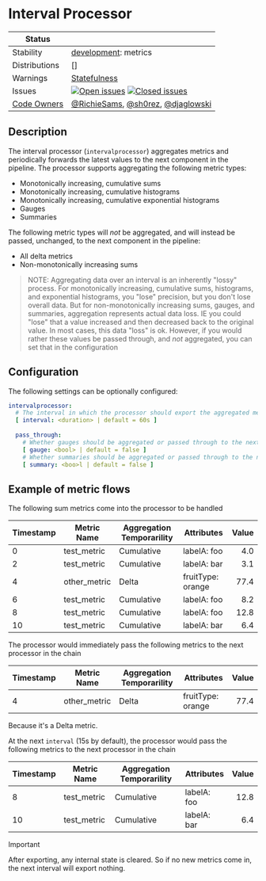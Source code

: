 # Interval Processor

<!-- status autogenerated section -->
| Status        |           |
| ------------- |-----------|
| Stability     | [development]: metrics   |
| Distributions | [] |
| Warnings      | [Statefulness](#warnings) |
| Issues        | [![Open issues](https://img.shields.io/github/issues-search/open-telemetry/opentelemetry-collector-contrib?query=is%3Aissue%20is%3Aopen%20label%3Aprocessor%2Finterval%20&label=open&color=orange&logo=opentelemetry)](https://github.com/open-telemetry/opentelemetry-collector-contrib/issues?q=is%3Aopen+is%3Aissue+label%3Aprocessor%2Finterval) [![Closed issues](https://img.shields.io/github/issues-search/open-telemetry/opentelemetry-collector-contrib?query=is%3Aissue%20is%3Aclosed%20label%3Aprocessor%2Finterval%20&label=closed&color=blue&logo=opentelemetry)](https://github.com/open-telemetry/opentelemetry-collector-contrib/issues?q=is%3Aclosed+is%3Aissue+label%3Aprocessor%2Finterval) |
| [Code Owners](https://github.com/open-telemetry/opentelemetry-collector-contrib/blob/main/CONTRIBUTING.md#becoming-a-code-owner)    | [@RichieSams](https://www.github.com/RichieSams), [@sh0rez](https://www.github.com/sh0rez), [@djaglowski](https://www.github.com/djaglowski) |

[development]: https://github.com/open-telemetry/opentelemetry-collector/blob/main/docs/component-stability.md#development
<!-- end autogenerated section -->

## Description

The interval processor (`intervalprocessor`) aggregates metrics and periodically forwards the latest values to the next component in the pipeline. The processor supports aggregating the following metric types:

* Monotonically increasing, cumulative sums
* Monotonically increasing, cumulative histograms
* Monotonically increasing, cumulative exponential histograms
* Gauges 
* Summaries

The following metric types will *not* be aggregated, and will instead be passed, unchanged, to the next component in the pipeline:

* All delta metrics
* Non-monotonically increasing sums

> NOTE: Aggregating data over an interval is an inherently "lossy" process. For monotonically increasing, cumulative sums, histograms, and exponential histograms, you "lose" precision, but you don't lose overall data. But for non-monotonically increasing sums, gauges, and summaries, aggregation represents actual data loss. IE you could "lose" that a value increased and then decreased back to the original value. In most cases, this data "loss" is ok. However, if you would rather these values be passed through, and *not* aggregated, you can set that in the configuration

## Configuration

The following settings can be optionally configured:

```yaml
intervalprocessor:
  # The interval in which the processor should export the aggregated metrics. 
  [ interval: <duration> | default = 60s ]
  
  pass_through:
    # Whether gauges should be aggregated or passed through to the next component as they are
    [ gauge: <bool> | default = false ]
    # Whether summaries should be aggregated or passed through to the next component as they are
    [ summary: <boo>l | default = false ]
```

## Example of metric flows

The following sum metrics come into the processor to be handled

| Timestamp | Metric Name  | Aggregation Temporarility | Attributes        | Value |
| --------- | ------------ | ------------------------- | ----------------- | ----: |
| 0         | test_metric  | Cumulative                | labelA: foo       |   4.0 |
| 2         | test_metric  | Cumulative                | labelA: bar       |   3.1 |
| 4         | other_metric | Delta                     | fruitType: orange |  77.4 |
| 6         | test_metric  | Cumulative                | labelA: foo       |   8.2 |
| 8         | test_metric  | Cumulative                | labelA: foo       |  12.8 |
| 10        | test_metric  | Cumulative                | labelA: bar       |   6.4 |

The processor would immediately pass the following metrics to the next processor in the chain

| Timestamp | Metric Name  | Aggregation Temporarility | Attributes        | Value |
| --------- | ------------ | ------------------------- | ----------------- | ----: |
| 4         | other_metric | Delta                     | fruitType: orange |  77.4 |

Because it's a Delta metric.

At the next `interval` (15s by default), the processor would pass the following metrics to the next processor in the chain

| Timestamp | Metric Name | Aggregation Temporarility | Attributes  | Value |
| --------- | ----------- | ------------------------- | ----------- | ----: |
| 8         | test_metric | Cumulative                | labelA: foo |  12.8 |
| 10        | test_metric | Cumulative                | labelA: bar |   6.4 |

> [!IMPORTANT]
> After exporting, any internal state is cleared. So if no new metrics come in, the next interval will export nothing.
